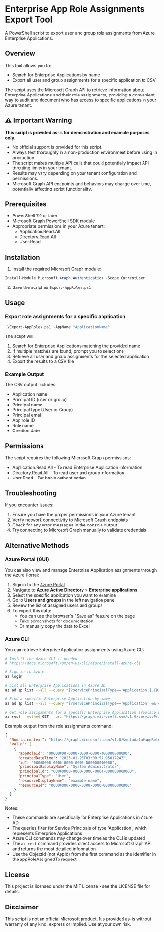 # Enterprise App Role Assignments Export Tool

A PowerShell script to export user and group role assignments from Azure Enterprise Applications.

## Overview

This tool allows you to:
- Search for Enterprise Applications by name
- Export all user and group assignments for a specific application to CSV

The script uses the Microsoft Graph API to retrieve information about Enterprise Applications and their role assignments, providing a convenient way to audit and document who has access to specific applications in your Azure tenant.

## ⚠️ Important Warning

**This script is provided as-is for demonstration and example purposes only.**

- No official support is provided for this script.
- Always test thoroughly in a non-production environment before using in production.
- The script makes multiple API calls that could potentially impact API throttling limits in your tenant.
- Results may vary depending on your tenant configuration and permissions.
- Microsoft Graph API endpoints and behaviors may change over time, potentially affecting script functionality.

## Prerequisites

- PowerShell 7.0 or later
- Microsoft Graph PowerShell SDK module
- Appropriate permissions in your Azure tenant:
  - Application.Read.All
  - Directory.Read.All
  - User.Read

## Installation

1. Install the required Microsoft Graph module:

```powershell
Install-Module Microsoft.Graph.Authentication -Scope CurrentUser
```

2. Save the script as `Export-AppRoles.ps1`

## Usage

### Export role assignments for a specific application

```powershell
.\Export-AppRoles.ps1 -AppName "ApplicationName"
```

The script will:
1. Search for Enterprise Applications matching the provided name
2. If multiple matches are found, prompt you to select one
3. Retrieve all user and group assignments for the selected application
4. Export the results to a CSV file

### Example Output

The CSV output includes:
- Application name
- Principal ID (user or group)
- Principal name
- Principal type (User or Group)
- Principal email
- App role ID
- Role name
- Creation date

## Permissions

The script requires the following Microsoft Graph permissions:
- Application.Read.All - To read Enterprise Application information
- Directory.Read.All - To read user and group information
- User.Read - For basic authentication

## Troubleshooting

If you encounter issues:
1. Ensure you have the proper permissions in your Azure tenant
2. Verify network connectivity to Microsoft Graph endpoints
3. Check for any error messages in the console output
4. Try connecting to Microsoft Graph manually to validate credentials

## Alternative Methods

### Azure Portal (GUI)

You can also view and manage Enterprise Application assignments through the Azure Portal:

1. Sign in to the [Azure Portal](https://portal.azure.com)
2. Navigate to **Azure Active Directory** > **Enterprise applications**
3. Select the specific application you want to examine
4. Go to **Users and groups** in the left navigation pane
5. Review the list of assigned users and groups
6. To export this data:
   - You can use the browser's "Save as" feature on the page
   - Take screenshots for documentation
   - Or manually copy the data to Excel

### Azure CLI

You can retrieve Enterprise Application assignments using Azure CLI:

```bash
# Install the Azure CLI if needed
# https://docs.microsoft.com/en-us/cli/azure/install-azure-cli

# Sign in to Azure
az login

# List all Enterprise Applications in Azure AD
az ad sp list --all --query "[?servicePrincipalType=='Application'].{DisplayName:displayName, AppId:appId, ObjectId:id}" --output table

# Find a specific Enterprise Application by name
az ad sp list --all --query "[?servicePrincipalType=='Application' && contains(displayName,'APPLICATION_NAME')].{DisplayName:displayName, AppId:appId, ObjectId:id}" --output table

# Get role assignments for a specific Enterprise Application (replace with the actual ObjectId)
az rest --method GET --uri "https://graph.microsoft.com/v1.0/servicePrincipals/OBJECT_ID/appRoleAssignedTo" --headers "Content-Type=application/json"
```

Example output from the role assignments command:
```json
{
  "@odata.context": "https://graph.microsoft.com/v1.0/$metadata#appRoleAssignments",
  "value": [
    {
      "appRoleId": "00000000-0000-0000-0000-000000000000",
      "createdDateTime": "2023-01-26T03:00:55.9501724Z",
      "id": "00000000-0000-0000-0000-000000000000",
      "principalDisplayName": "System Administrator",
      "principalId": "00000000-0000-0000-0000-000000000000",
      "principalType": "User",
      "resourceDisplayName": "example-name",
      "resourceId": "00000000-0000-0000-0000-000000000000"
    }
  ]
}
```

Notes:
- These commands are specifically for Enterprise Applications in Azure AD
- The queries filter for Service Principals of type 'Application', which represents Enterprise Applications
- Azure CLI commands may change over time as the CLI is updated
- The `az rest` command provides direct access to Microsoft Graph API and returns the most detailed information
- Use the ObjectId (not AppId) from the first command as the identifier in the appRoleAssignedTo request

## License

This project is licensed under the MIT License - see the LICENSE file for details.

## Disclaimer

This script is not an official Microsoft product. It's provided as-is without warranty of any kind, express or implied. Use at your own risk.